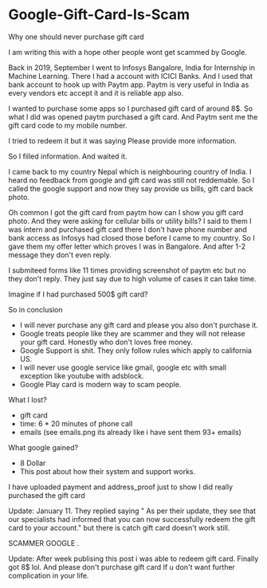 # Google-Gift-Card-Is-Scam
Why one should never purchase gift card

I am writing this with a hope other people wont get scammed by Google.


Back in 2019, September I went to Infosys Bangalore, India for Internship in Machine Learning. There I had a account with ICICI Banks. And I used that bank account to hook up with Paytm app. Paytm is very useful in India as every vendors etc accept it and it is reliable app also.

I wanted to purchase some apps so I purchased gift card of around 8$. So what I did was opened paytm purchased a gift card. And Paytm sent me the gift card code to my mobile number.

I tried to redeem it but it was saying Please provide more information.


So I filled information. And waited it.

I came back to my country Nepal which is neighbouring country of India. I heard no feedback from google and gift card was still not reddemable. So I called the google support and now they say provide us bills, gift card back photo. 

Oh common I got the gift card from paytm how can I show you gift card photo. And they were asking for cellular bills or utility bills? I said to them I was intern and purchased gift card there I don't have phone number and bank access as Infosys had closed those before I came to my country. So I gave them my offer letter which proves I was in Bangalore. And after 1-2 message they don't even reply.

I submiteed forms like 11 times providing screenshot of paytm etc but no they don't reply. They just say due to high volume of cases it can take time.


Imagine if I had purchased 500$ gift card? 

So in conclusion
- I will never purchase any gift card and please you also don't purchase it.
- Google treats people like they are scammer and they will not release your gift card. Honestly who don't loves free money.
- Google Support is shit. They only follow rules which apply to california US.
- I will never use google service like gmail, google etc with small exception like youtube with adsblock.
- Google Play card is modern way to scam people.

What I lost?
- gift card
- time: 6 * 20 minutes of phone call
- emails (see emails.png its already like i have sent them 93+ emails)

What google gained?
- 8 Dollar 
- This post about how their system and support works.


I have uploaded payment and address_proof just to show I did really purchased the gift card


Update: January 11. They replied saying " As per their update, they see that our specialists had informed that you can now successfully redeem the gift card to your account." but there is catch gift card doesn't work still.


SCAMMER GOOGLE .

Update: After week publising this post i was able to redeem gift card. Finally got 8$ lol. And please don't purchase gift card If u don't want further complication in your life.

